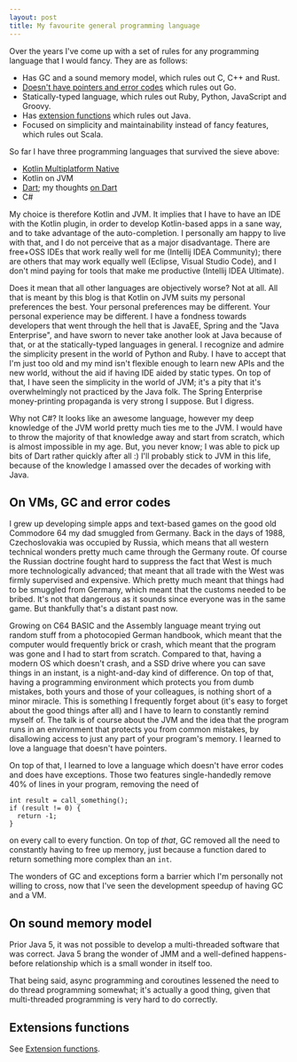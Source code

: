 ```yaml
---
layout: post
title: My favourite general programming language
---
```


Over the years I've come up with a set of rules for any programming language that
I would fancy. They are as follows:

* Has GC and a sound memory model, which rules out C, C++ and Rust.
* [Doesn't have pointers and error codes](../golang-sucks/) which rules out Go.
* Statically-typed language, which rules out Ruby, Python, JavaScript and Groovy.
* Has [extension functions](../extension-functions/) which rules out Java.
* Focused on simplicity and maintainability instead of fancy features, which rules out Scala.

So far I have three programming languages that survived the sieve above:

* [Kotlin Multiplatform Native](https://kotlinlang.org/docs/native-overview.html)
* Kotlin on JVM
* [Dart](https://dart.dev/); my thoughts [on Dart](../on-dart/)
* C#

My choice is therefore Kotlin and JVM. It implies that I have to have an IDE with the Kotlin plugin,
in order to develop Kotlin-based apps in a sane way, and to take advantage of the auto-completion.
I personally am happy to live with that, and I do not perceive that as a major disadvantage. There are free+OSS IDEs that work really well for me
(Intellij IDEA Community); there are others that may work equally well (Eclipse, Visual Studio Code),
and I don't mind paying for tools that make me productive
(Intellij IDEA Ultimate).

Does it mean that all other languages are objectively worse? Not at all. All that is meant
by this blog is that Kotlin on JVM suits my personal preferences the best. Your personal
preferences may be different. Your personal experience may be different.
I have a fondness towards developers that went through the hell that is
JavaEE, Spring and the "Java Enterprise", and have sworn to never take another
look at Java because of that, or at the statically-typed languages in general.
I recognize and admire the simplicity present in the world of Python and Ruby.
I have to accept that I'm just too old and my mind isn't flexible enough
to learn new APIs and the new world, without the aid if having IDE aided by static types.
On top of that, I have seen the simplicity in the world of JVM; it's a pity that it's overwhelmingly
not practiced by the Java folk. The Spring Enterprise money-printing propaganda is
very strong I suppose. But I digress.

Why not C#? It looks like an awesome language, however my deep knowledge of the JVM
world pretty much ties me to the JVM. I would have to throw the majority of that knowledge
away and start from scratch, which is almost impossible in my age. But, you never know;
I was able to pick up bits of Dart rather quickly after all :) I'll probably stick
to JVM in this life, because of the knowledge I amassed over the decades of working with Java.

## On VMs, GC and error codes

I grew up developing simple apps and text-based games on the good old Commodore 64 my
dad smuggled from Germany. Back in the days of 1988, Czechoslovakia was occupied by Russia,
which means that all western technical wonders pretty much came through the Germany route.
Of course the Russian doctrine fought hard to suppress the fact that West is much more technologically
advanced; that meant that all trade with the West was firmly supervised and expensive.
Which pretty much meant that things had to be smuggled from Germany, which
meant that the customs needed to be bribed. It's not that dangerous as it sounds since
everyone was in the same game. But thankfully that's a distant past now.

Growing on C64 BASIC and the Assembly language meant trying out random stuff from a photocopied German handbook,
which meant that the computer would frequently brick or crash, which meant that the
program was gone and I had to start from scratch. Compared to that, having a modern OS
which doesn't crash, and a SSD drive where you can save things in an instant, is a night-and-day
kind of difference. On top of that, having a programming environment which protects
you from dumb mistakes, both yours and those of your colleagues, is nothing short of
a minor miracle. This is something I frequently forget about (it's easy to forget about
the good things after all) and I have to learn to constantly remind myself of. 
The talk is of course about the JVM and the idea that the program runs in an environment
that protects you from common mistakes, by disallowing access to just any part of your program's
memory. I learned to love a language that doesn't have pointers.

On top of that, I learned to love a language which doesn't have error codes and does have exceptions.
Those two features single-handedly remove 40% of lines in your program, removing the need of

```
int result = call_something();
if (result != 0) {
  return -1;
}
```

on every call to every function. On top of *that*, GC removed all the need to constantly
having to free up memory, just because a function dared to return something more complex than an `int`.

The wonders of GC and exceptions form a barrier which I'm personally not willing to cross,
now that I've seen the development speedup of having GC and a VM.

## On sound memory model

Prior Java 5, it was not possible to develop a multi-threaded software that was correct.
Java 5 brang the wonder of JMM and a well-defined happens-before relationship which
is a small wonder in itself too.

That being said, async programming and coroutines lessened the need to do thread programming
somewhat; it's actually a good thing, given that multi-threaded programming is very hard to do correctly.

## Extensions functions

See [Extension functions](../extension-functions/).
